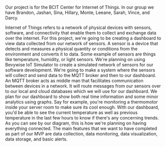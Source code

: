 Our project is for the BCIT Center for Internet of Things. In our group we have Brandon, Jashan, Sina, Hillary, Monte, Leeane, Sarah, Vince, and Darcy.

Internet of Things refers to a network of physical devices with sensors, software, and connectivity that enable them to collect and exchange data over the internet. For this project, we're going to be creating a dashboard to view data collected from our network of sensors. A sensor is a device that detects and measures a physical quantity or conditions from the environment and converts it to data. Some example of sensors are things like temperature, humidity, or light sensors. We're planning on using Bevywise IoT Simulator to create a simulated network of sensors for our software development.  We're going to make a system where the sensors will collect and send data to the MQTT broker and  then to our dashboard. An MQTT broker acts as middle man that facilitates communication between devices in a network. It will route messages from our sensors over to our local and cloud databases which we will use for our dashboard. We plan for our dashboard to show both real time information and some minor analytics using graphs. Say for example, you're monitoring a thermomotor inside your server room to make sure its cool enough. With our dashboard, you'd be able to see the current temperature  as well as previous temperature in the last few hours to know if there's any concerning trends. As you can see by our diagram, this is how we're planning on having everything connected. The main features that we want to have completed as part of our MVP are data collection, data monitoring, data visualization, data storage, and basic alerts. 